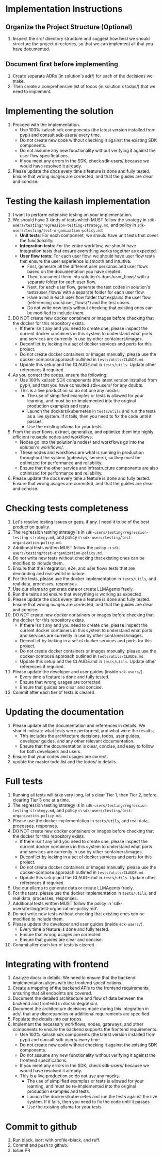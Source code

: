# Implementation Instructions

## Organize the Project Structure (Optional)
1. Inspect the src/ directory structure and suggest how best we should structure the project directories, so that we can implement all that you have documented.

## Document first before implementing
1. Create separate ADRs (in solution's adr/) for each of the decisions we make.
2. Then create a comprehensive list of todos (in solution's todos/) that we need to implement.

# Implementing the solution
1. Proceed with the implementation.
   - Use 100% kailash sdk components (the latest version installed from pypi) and consult sdk-users/ every time.
   - Do not create new code without checking it against the existing SDK components.
   - Do not assume any new functionality without verifying it against the user flow specifications.
   - If you meet any errors in the SDK, check sdk-users/ because we would have resolved it already.
2. Please update the docs every time a feature is done and fully tested. Ensure that wrong usages are corrected, and that the guides are clear and concise.

# Testing the kailash implementation
1. I want to perform extensive testing on your implementation.
2. We should have 3 kinds of tests which MUST follow the strategy in `sdk-users/testing/regression-testing-strategy.md`, and policy in `sdk-users/testing/test-organization-policy.md`:
   - **Unit tests**: For each component, we should have unit tests that cover the functionality.
   - **Integration tests**: For the entire workflow, we should have integration tests that ensure everything works together as expected.
   - **User flow tests**: For each user flow, we should have user flow tests that ensure the user experience is smooth and intuitive.
     - First, generate all the different user personas and user flows based on the documentation you have created.
     - Then, document them into solution's docs/user_flows/ with a separate folder for each user flow.
     - Next, for each user flow, generate the test codes in solution's tests/user_flows/ with a separate folder for each user flow. 
     - Have a md in each user flow folder that explains the user flow (referencing docs/user_flows/*) and the test cases.
     - Do not write new tests without checking that existing ones can be modified to include them.
3. DO NOT create new docker containers or images before checking that the docker for this repository exists.
   - If there isn't any and you need to create one, please inspect the current docker containers in this system to understand what ports and services are currently in use by other containers/images.
   - Deconflict by locking in a set of docker services and ports for this project.
   - Do not create docker containers or images manually, please use the docker-compose approach outlined in `tests/utils/CLAUDE.md`.
   - Update this setup and the CLAUDE.md in `tests/utils`. Update other references if required.
4. As you correct the codes, ensure the following:
   - Use 100% kailash SDK components (the latest version installed from pypi), and that you have consulted sdk-users/ for any doubts.
   - This is a live production so do not use any mocks.
     - The use of simplified examples or tests is allowed for your learning, and must be re-implemented into the original production examples and tests.
     - Launch the dockers/kubernetes in `tests/utils` and run the tests as a live system. If it fails, then you need to fix the code until it passes.
     - Use the existing ollama for your tests.
5. From the user flows, extract, generalize, and optimize them into highly efficient reusable nodes and workflows.
   - Nodes go into the solution's nodes/ and workflows go into the solution's workflows/.
   - These nodes and workflows are what is running in production throughout the system (gateways, servers), so they must be optimized for performance and reliability.
   - Ensure that the other service and infrastructure components are also optimized for performance and reliability.
6. Please update the docs every time a feature is done and fully tested. Ensure that wrong usages are corrected, and that the guides are clear and concise.

# Checking tests completeness
1. Let's resolve testing issues or gaps, if any. I need it to be of the best production quality.
2. The regression testing strategy is in `sdk-users/testing/regression-testing-strategy.md`, and policy in `sdk-users/testing/test-organization-policy.md`.
3. Additional tests written MUST follow the policy in `sdk-users/testing/test-organization-policy.md`.
4. Do not write new tests without checking that existing ones can be modified to include them.
5. Ensure that the integration, e2e, and user flows tests that are demanding and real-world in nature.
6. For the tests, please use the docker implementation in `tests/utils`, and real data, processes, responses.
7. Use our ollama to generate data or create LLMAgents freely. 
8. Run the tests and ensure that everything is working as expected.
9. Please update the docs every time a feature is done and fully tested. Ensure that wrong usages are corrected, and that the guides are clear and concise.
10. DO NOT create new docker containers or images before checking that the docker for this repository exists. 
    - If there isn't any and you need to create one, please inspect the current docker containers in this system to understand what ports and services are currently in use by other containers/images.
    - Deconflict by locking in a set of docker services and ports for this project.
    - Do not create docker containers or images manually, please use the docker-compose approach outlined in `tests/utils/CLAUDE.md`.
    - Update this setup and the CLAUDE.md in `tests/utils`. Update other references if required. 
11. Please update the developer and user guides (inside `sdk-users/`).
    - Every time a feature is done and fully tested. 
    - Ensure that wrong usages are corrected
    - Ensure that guides are clear and concise.
12. Commit after each tier of tests is cleared.

# Updating the documentation
1. Please update all the documentation and references in details. We should indicate what tests were performed, and what were the results.
   - This includes the architecture decisions, todos, user guides, developer guides, and any other relevant documentation.
   - Ensure that the documentation is clear, concise, and easy to follow for both developers and users.
2. Ensure that your codes and usages are correct.   
3. update the master todo list and the todos/ in details.

# Full tests
1. Running all tests will take very long, let's clear Tier 1, then Tier 2, before clearing Tier 3 one at a time.
2. The regression testing strategy is in `sdk-users/testing/regression-testing-strategy.md`, and policy in `sdk-users/testing/test-organization-policy.md`.
3. Please use the docker implementation in `tests/utils`, and real data, processes, responses.
4. DO NOT create new docker containers or images before checking that the docker for this repository exists.
   - If there isn't any and you need to create one, please inspect the current docker containers in this system to understand what ports and services are currently in use by other containers/images.
   - Deconflict by locking in a set of docker services and ports for this project.
   - Do not create docker containers or images manually, please use the docker-compose approach outlined in `tests/utils/CLAUDE.md`.
   - Update this setup and the CLAUDE.md in `tests/utils`. Update other references if required.
5. Use our ollama to generate data or create LLMAgents freely.
6. For the tests, please use the docker implementation in `tests/utils`, and real data, processes, responses.
7. Additional tests written MUST follow the policy in 'sdk-users/testing/test-organization-policy.md'.
8. Do not write new tests without checking that existing ones can be modified to include them.
9. Please update the developer and user guides (inside `sdk-users/`).
   - Every time a feature is done and fully tested. 
   - Ensure that wrong usages are corrected
   - Ensure that guides are clear and concise.
10. Commit after each tier of tests is cleared.

# Integrating with frontend
1. Analyze docs/ in details. We need to ensure that the backend implementation aligns with the frontend specifications.
2. Create a mapping of the backend APIs to the frontend requirements, ensuring that all endpoints are covered.
3. Document the detailed architecture and flow of data between the backend and frontend in docs/integration/.
4. Document the architecture decisions made during this integration in adr/, that any discrepancies or additional requirements are specified
5. Populate the details into our todos.
6. Implement the necessary workflows, nodes, gateways, and other components to ensure the backend supports the frontend requirements.
   - Use 100% kailash sdk components (the latest version installed from pypi) and consult sdk-users/ every time.
   - Do not create new code without checking it against the existing SDK components.
   - Do not assume any new functionality without verifying it against the frontend specifications.
   - If you meet any errors in the SDK, check sdk-users/ because we would have resolved it already.
   - This is a live production so do not use any mocks.
     - The use of simplified examples or tests is allowed for your learning, and must be re-implemented into the original production examples and tests.
     - Launch the dockers/kubernetes and run the tests against the live system. If it fails, then you need to fix the code until it passes.
     - Use the existing ollama for your tests.

# Commit to github
1. Run black, isort with profile=black, and ruff.
2. Commit and push to github.
3. Issue PR
